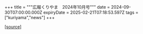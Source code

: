+++
title = """広報くりやま　2024年10月号"""
date = 2024-09-30T07:00:00.000Z
expiryDate = 2025-02-21T07:18:53.597Z
tags = ["kuriyama","news"]
+++


[[source]](https://www.town.kuriyama.hokkaido.jp/site/koho/28927.html)
